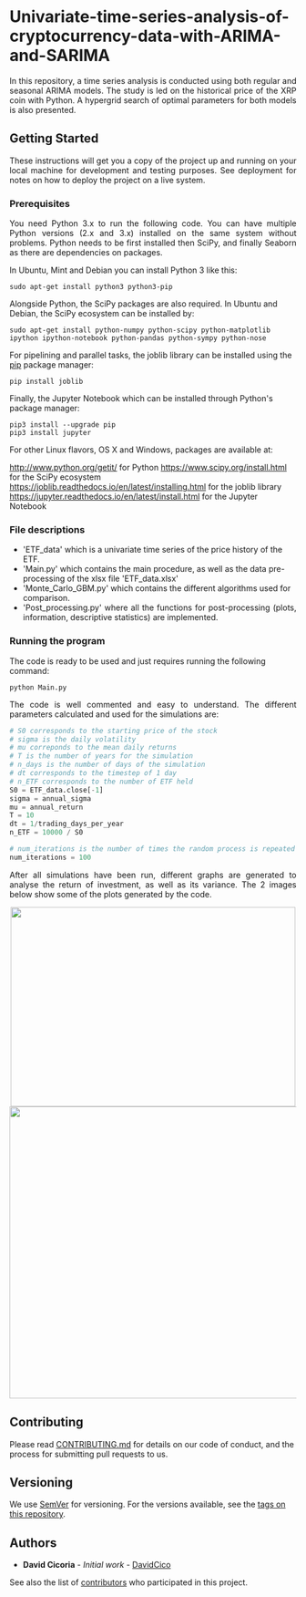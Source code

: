 # Univariate-time-series-analysis-of-cryptocurrency-data-with-ARIMA-and-SARIMA
<p align="justify">In this repository, a time series analysis is conducted using both regular and seasonal ARIMA models. The study is led on the historical price of the XRP coin with Python. A hypergrid search of optimal parameters for both models is also presented.</p>

## Getting Started

<p align="justify">These instructions will get you a copy of the project up and running on your local machine for development and testing purposes. See deployment for notes on how to deploy the project on a live system.</p>

### Prerequisites

<p align="justify">You need Python 3.x to run the following code.  You can have multiple Python versions (2.x and 3.x) installed on the same system without problems. Python needs to be first installed then SciPy, and finally Seaborn as there are dependencies on packages.</p>

In Ubuntu, Mint and Debian you can install Python 3 like this:

    sudo apt-get install python3 python3-pip

Alongside Python, the SciPy packages are also required. In Ubuntu and Debian, the SciPy ecosystem can be installed by:

    sudo apt-get install python-numpy python-scipy python-matplotlib ipython ipython-notebook python-pandas python-sympy python-nose

For pipelining and parallel tasks, the joblib library can be installed using the <a href="https://pypi.org/project/pip/">pip</a> package manager:

    pip install joblib

Finally, the Jupyter Notebook which can be installed through Python's package manager:

    pip3 install --upgrade pip
    pip3 install jupyter

For other Linux flavors, OS X and Windows, packages are available at:

http://www.python.org/getit/ for Python
https://www.scipy.org/install.html for the SciPy ecosystem
https://joblib.readthedocs.io/en/latest/installing.html for the joblib library
https://jupyter.readthedocs.io/en/latest/install.html for the Jupyter Notebook


### File descriptions
<ul>
    <li>'ETF_data' which is a univariate time series of the price history of the ETF.</li>
<li>'Main.py' which contains the main procedure, as well as the data pre-processing of the xlsx file 'ETF_data.xlsx'</li>
    <li>'Monte_Carlo_GBM.py' which contains the different algorithms used for comparison.</li>
<li><div align="justify">'Post_processing.py' where all the functions for post-processing (plots, information, descriptive statistics) are implemented.</div></li>
</ul>

### Running the program

The code is ready to be used and just requires running the following command:

    python Main.py

<p align="justify">The code is well commented and easy to understand. The different parameters calculated and used for the simulations are:</p>

``` python
# S0 corresponds to the starting price of the stock
# sigma is the daily volatility
# mu correponds to the mean daily returns
# T is the number of years for the simulation
# n_days is the number of days of the simulation
# dt corresponds to the timestep of 1 day
# n_ETF corresponds to the number of ETF held
S0 = ETF_data.close[-1]
sigma = annual_sigma
mu = annual_return
T = 10
dt = 1/trading_days_per_year
n_ETF = 10000 / S0

# num_iterations is the number of times the random process is repeated (Monte Carlo simulations)
num_iterations = 100
```

<p align="justify">After all simulations have been run, different graphs are generated to analyse the return of investment, as well as its variance. The 2 images below show some of the plots generated by the code.</p>

<p align="center">
<img src="https://github.com/DavidCico/Study-of-buy-and-hold-investment/blob/master/Example_Results/analytic_exp_gbm.png" width="500" height="350"> <img src="https://github.com/DavidCico/Study-of-buy-and-hold-investment/blob/master/Example_Results/Hists_fig2.jpg" width="512" height="512" >
</p>


## Contributing

Please read [CONTRIBUTING.md](https://github.com/DavidCico/Study-of-buy-and-hold-investment/blob/master/CONTRIBUTING.md) for details on our code of conduct, and the process for submitting pull requests to us.

## Versioning

We use [SemVer](http://semver.org/) for versioning. For the versions available, see the [tags on this repository](https://github.com/your/project/tags). 

## Authors

* **David Cicoria** - *Initial work* - [DavidCico](https://github.com/DavidCico)

See also the list of [contributors](https://github.com/DavidCico/Study-of-buy-and-hold-investment/graphs/contributors) who participated in this project.
